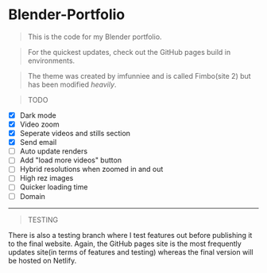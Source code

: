 # Blender-Portfolio
>This is the code for my Blender portfolio. 

>For the quickest updates, check out the GitHub pages build in environments.

>The theme was created by imfunniee and is called Fimbo(site 2) but has been modified *heavily*.

>TODO
- [X] Dark mode
- [X] Video zoom
- [X] Seperate videos and stills section
- [X] Send email
- [ ] Auto update renders
- [ ] Add "load more videos" button
- [ ] Hybrid resolutions when zoomed in and out
- [ ] High rez images
- [ ] Quicker loading time
- [ ] Domain

-----------
>TESTING

There is also a testing branch where I test features out before publishing it to the final website. Again, the GitHub pages site is the most frequently updates site(in terms of features and testing) whereas the final version will be hosted on Netlify.
